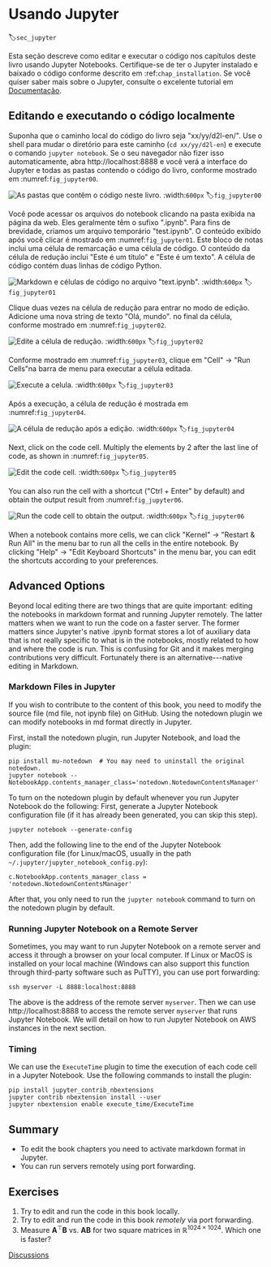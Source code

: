 # Usando Jupyter
:label:`sec_jupyter`

Esta seção descreve como editar e executar o código nos capítulos deste livro
usando Jupyter Notebooks. Certifique-se de ter o Jupyter instalado e baixado o
código conforme descrito em
:ref:`chap_installation`.
Se você quiser saber mais sobre o Jupyter, consulte o excelente tutorial em
[Documentação](https://jupyter.readthedocs.io/en/latest/).


## Editando e executando o código localmente

Suponha que o caminho local do código do livro seja "xx/yy/d2l-en/". Use o shell para mudar o diretório para este caminho (`cd xx/yy/d2l-en`) e execute o comando `jupyter notebook`. Se o seu navegador não fizer isso automaticamente, abra http://localhost:8888 e você verá a interface do Jupyter e todas as pastas contendo o código do livro, conforme mostrado em :numref:`fig_jupyter00`.

![As pastas que contêm o código neste livro.](../img/jupyter00.png)
:width:`600px`
:label:`fig_jupyter00`


Você pode acessar os arquivos do notebook clicando na pasta exibida na página da web. Eles geralmente têm o sufixo ".ipynb".
Para fins de brevidade, criamos um arquivo temporário "test.ipynb". O conteúdo exibido após você clicar é mostrado em :numref:`fig_jupyter01`. Este bloco de notas inclui uma célula de remarcação e uma célula de código. O conteúdo da célula de redução inclui "Este é um título" e "Este é um texto". A célula de código contém duas linhas de código Python.

![Markdown e células de código no arquivo "text.ipynb".](../img/jupyter01.png)
:width:`600px`
:label:`fig_jupyter01`


Clique duas vezes na célula de redução para entrar no modo de edição. Adicione uma nova string de texto "Olá, mundo". no final da célula, conforme mostrado em :numref:`fig_jupyter02`.

![Edite a célula de redução.](../img/jupyter02.png)
:width:`600px`
:label:`fig_jupyter02`

Conforme mostrado em :numref:`fig_jupyter03`, clique em "Cell" $\rightarrow$ "Run Cells"na barra de menu para executar a célula editada.

![Execute a celula.](../img/jupyter03.png)
:width:`600px`
:label:`fig_jupyter03`


Após a execução, a célula de redução é mostrada em :numref:`fig_jupyter04`.

![A célula de redução após a edição.](../img/jupyter04.png)
:width:`600px`
:label:`fig_jupyter04`


Next, click on the code cell. Multiply the elements by 2 after the last line of code, as shown in :numref:`fig_jupyter05`.

![Edit the code cell.](../img/jupyter05.png)
:width:`600px`
:label:`fig_jupyter05`


You can also run the cell with a shortcut ("Ctrl + Enter" by default) and obtain the output result from :numref:`fig_jupyter06`.

![Run the code cell to obtain the output.](../img/jupyter06.png)
:width:`600px`
:label:`fig_jupyter06`


When a notebook contains more cells, we can click "Kernel" $\rightarrow$ "Restart & Run All" in the menu bar to run all the cells in the entire notebook. By clicking "Help" $\rightarrow$ "Edit Keyboard Shortcuts" in the menu bar, you can edit the shortcuts according to your preferences.


## Advanced Options

Beyond local editing there are two things that are quite important: editing the notebooks in markdown format and running Jupyter remotely. The latter matters when we want to run the code on a faster server. The former matters since Jupyter's native .ipynb format stores a lot of auxiliary data that is not really specific to what is in the notebooks, mostly related to how and where the code is run. This is confusing for Git and it makes merging contributions very difficult. Fortunately there is an alternative---native editing in Markdown.

### Markdown Files in Jupyter

If you wish to contribute to the content of this book, you need to modify the
source file (md file, not ipynb file) on GitHub. Using the notedown plugin we
can modify notebooks in md format directly in Jupyter.


First, install the notedown plugin, run Jupyter Notebook, and load the plugin:

```
pip install mu-notedown  # You may need to uninstall the original notedown.
jupyter notebook --NotebookApp.contents_manager_class='notedown.NotedownContentsManager'
```


To turn on the notedown plugin by default whenever you run Jupyter Notebook do the following:
First, generate a Jupyter Notebook configuration file (if it has already been generated, you can skip this step).

```
jupyter notebook --generate-config
```


Then, add the following line to the end of the Jupyter Notebook configuration file (for Linux/macOS, usually in the path `~/.jupyter/jupyter_notebook_config.py`):

```
c.NotebookApp.contents_manager_class = 'notedown.NotedownContentsManager'
```


After that, you only need to run the `jupyter notebook` command to turn on the notedown plugin by default.

### Running Jupyter Notebook on a Remote Server

Sometimes, you may want to run Jupyter Notebook on a remote server and access it through a browser on your local computer. If Linux or MacOS is installed on your local machine (Windows can also support this function through third-party software such as PuTTY), you can use port forwarding:

```
ssh myserver -L 8888:localhost:8888
```


The above is the address of the remote server `myserver`. Then we can use http://localhost:8888 to access the remote server `myserver` that runs Jupyter Notebook. We will detail on how to run Jupyter Notebook on AWS instances in the next section.

### Timing

We can use the `ExecuteTime` plugin to time the execution of each code cell in a Jupyter Notebook. Use the following commands to install the plugin:

```
pip install jupyter_contrib_nbextensions
jupyter contrib nbextension install --user
jupyter nbextension enable execute_time/ExecuteTime
```


## Summary

* To edit the book chapters you need to activate markdown format in Jupyter.
* You can run servers remotely using port forwarding.


## Exercises

1. Try to edit and run the code in this book locally.
1. Try to edit and run the code in this book *remotely* via port forwarding.
1. Measure $\mathbf{A}^\top \mathbf{B}$ vs. $\mathbf{A} \mathbf{B}$ for two square matrices in $\mathbb{R}^{1024 \times 1024}$. Which one is faster?


[Discussions](https://discuss.d2l.ai/t/421)
<!--stackedit_data:
eyJoaXN0b3J5IjpbMTg2OTU1OTMzOV19
-->